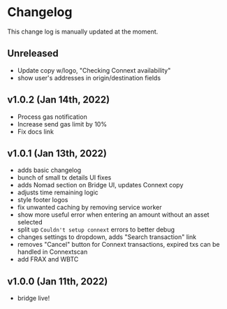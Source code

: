 Changelog
=========

This change log is manually updated at the moment.

Unreleased
--------------------------------
- Update copy w/logo, "Checking Connext availability"
- show user's addresses in origin/destination fields

v1.0.2 (Jan 14th, 2022)
--------------------------------
- Process gas notification
- Increase send gas limit by 10%
- Fix docs link

v1.0.1 (Jan 13th, 2022)
--------------------------------
- adds basic changelog
- bunch of small tx details UI fixes
- adds Nomad section on Bridge UI, updates Connext copy
- adjusts time remaining logic
- style footer logos
- fix unwanted caching by removing service worker
- show more useful error when entering an amount without an asset selected
- split up `Couldn't setup connext` errors to better debug
- changes settings to dropdown, adds "Search transaction" link
- removes "Cancel" button for Connext transactions, expired txs can be handled in Connextscan
- add FRAX and WBTC

v1.0.0 (Jan 11th, 2022)
--------------------------------
- bridge live!
